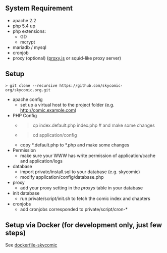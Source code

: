 ## System Requirement
+ apache 2.2
+ php 5.4 up
+ php extensions:
	+ GD
	+ mcrypt
+ mariadb / mysql
+ cronjob
+ proxy (optional) ([proxy.js](https://github.com/ensky/Proxy.js/) or squid-like proxy server)

## Setup
```
> git clone --recursive https://github.com/skycomic-org/skycomic.org.git 
```
+ apache config
	+ set up a virtual host to the project folder (e.g. http://comic.example.com)
+ PHP Config
	+ > cp index.default.php index.php # and make some changes
	+ > cd application/config
	+ copy \*.default.php to \*.php and make some changes
+ Permission
	+ make sure your WWW has write permission of application/cache and application/logs
+ database
    + import private/install.sql to your database (e.g. skycomic)
    + modify application/config/database.php
+ proxy
	+ add your proxy setting in the *proxys* table in your database
+ init database
    + run private/script/init.sh to fetch the comic index and chapters
+ cronjobs
	+ add cronjobs corresponded to private/script/cron-\*

## Setup via Docker (for development only, just few steps)
See [dockerfile-skycomic](https://github.com/skycomic-org/dockerfile-skycomic)
